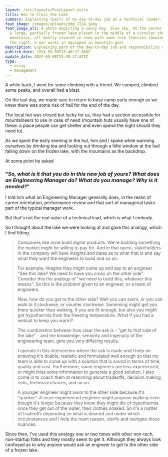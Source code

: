 ```yaml
---
layout: /src/layouts/PostLayout.astro
title: How to Cross the Lake
summary: Explaining (part) of my day-to-day job as a technical leader.
feat_image: /images/uploads/img_7224.jpeg
feat_image_alt: A photo depicting a sunny day, blue sky. At the center there is
  a large, partially frozen lake placed in the middle of a circular chain of
  mountains, all mostly covered in snow with some rock features showing up. To
  the right, a man walks in equipped in mountain gear
description: Explaining part of the day-to-day job and responsibility of a technical leader.
publish_date: 2024-05-08T15:40:27.868Z
update_date: 2024-05-08T15:40:27.872Z
type:
  - essay
  - management
---
```


A while back, I went for some climbing with a friend. We camped, climbed some peaks, and overall had a blast.

O﻿n the last day, we made sure to return to base camp early enough as we knew there was some risk of hail for the end of the day.

The local hut was closed but lucky for us, they had a section accessible for mountaineers to use in case of need (mountain huts usually have one of these: a place people can get shelter and even spend the night should they need to).

A﻿s we spent the early evening in the hut, him and I spoke while warming ourselves by drinking tea and looking out through a little window at the hail falling down on the frozen lake, with the mountains as the backdrop.

A﻿t some point he asked

### "_So, what is it that you do in this new job of yours? What does an Engineering Manager do? What do you manage? Why is it needed?_"

I﻿ told him what an Engineering Manager generally does, in the realm of career orientation, performance review and that sort of managerial tasks part of the typical manager work.

B﻿ut that's not the real value of a technical lead, which is what I embody.

S﻿o I thought about the lake we were looking at and gave this analogy, which I find fitting.

> Companies like mine build digital products. We're building something the market might be willing to pay for. And in that quest, stakeholders in the company will have insights and ideas as to what that is and say what they want the engineers to build and so on.
>
> F﻿or example, imagine they might come up and say to an engineer "See this lake? We need to have you cross on the other side". Consider this the analogy of "we need to build this, whatever this means". So this is the problem given to an engineer, or a team of engineers.
>
> N﻿ow, how do you get to the other side? Well you can swim, or you can walk to it clockwise, or counter clockwise. Swimming might get you there quicker than walking, if you are fit enough, but also you might get hypothermia from the freezing temperature. What if you had a wetsuit to keep you warm?
>
> The combination between how clear the ask is - "get to that side of the lake" - and the knowledge, seniority and ingenuity of the engineering team, gets you very differing results.
>
> I﻿ operate in this intersection where the ask is made and I help on ensuring it's doable, realistic and formulated well enough so that my team is able to come up with a solution that is sound in terms of time, quality and cost. Furthermore, some engineers are less experienced, or might miss some information to generate a good solution. I also come in to coach them at reasoning about tradeoffs, decision making, risks, technical choices, and so on.
>
> A﻿ younger engineer might swim to the other side because it's "quicker". A more experienced engineer might propose walking even though it's longer because they know they might die of hypothermia once they get out of the water, their clothes soaked. So it's a matter of tradeoffs depending on what is desired and under which circumstances and I help the team reason, clarify and navigate those nuances.

Since then, I've used this analogy one or two times with other non-tech, non-startup folks and they mostly seem to get it. Although they always look confused as to why anyone would ask an engineer to get to the other side of a frozen lake.
